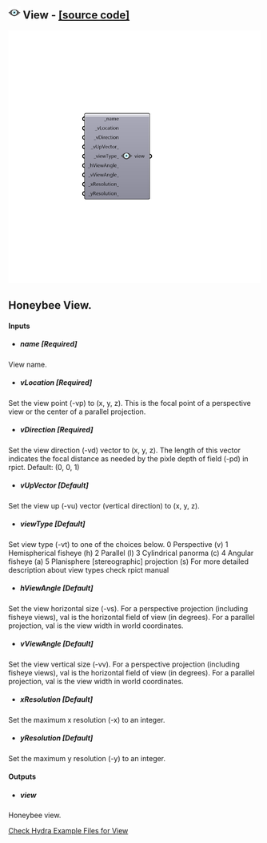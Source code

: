 ## ![](../../images/icons/View.png) View - [[source code]](https://github.com/ladybug-tools/honeybee-grasshopper/tree/master/plugin/grasshopper/src/HoneybeePlus_View.py)

![](../../images/components/View.png)

Honeybee View.
 -

#### Inputs
* ##### name [Required]
View name.
* ##### vLocation [Required]
Set the view point (-vp) to (x, y, z). This is the focal
 point of a perspective view or the center of a parallel projection.
* ##### vDirection [Required]
Set the view direction (-vd) vector to (x, y, z). The
 length of this vector indicates the focal distance as needed by
 the pixle depth of field (-pd) in rpict. Default: (0, 0, 1)
* ##### vUpVector [Default]
Set the view up (-vu) vector (vertical direction) to (x, y, z).
* ##### viewType [Default]
Set view type (-vt) to one of the choices below.
 0 Perspective (v)
 1 Hemispherical fisheye (h)
 2 Parallel (l)
 3 Cylindrical panorma (c)
 4 Angular fisheye (a)
 5 Planisphere [stereographic] projection (s)
 For more detailed description about view types check rpict manual
* ##### hViewAngle [Default]
Set the view horizontal size (-vs). For a perspective
 projection (including fisheye views), val is the horizontal field
 of view (in degrees). For a parallel projection, val is the view
 width in world coordinates.
* ##### vViewAngle [Default]
Set the view vertical size (-vv). For a perspective
 projection (including fisheye views), val is the horizontal field
 of view (in degrees). For a parallel projection, val is the view
 width in world coordinates.
* ##### xResolution [Default]
Set the maximum x resolution (-x) to an integer.
* ##### yResolution [Default]
Set the maximum y resolution (-y) to an integer.

#### Outputs
* ##### view
Honeybee view.


[Check Hydra Example Files for View](https://hydrashare.github.io/hydra/index.html?keywords=HoneybeePlus_View)